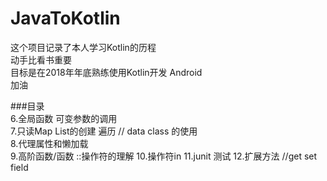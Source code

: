 # JavaToKotlin
这个项目记录了本人学习Kotlin的历程<br />
动手比看书重要 <br />
目标是在2018年年底熟练使用Kotlin开发 Android<br />
加油  


###目录  
6.全局函数 可变参数的调用  
7.只读Map List的创建 遍历 // data class 的使用  
8.代理属性和懒加载  
9.高阶函数/函数 ::操作符的理解
10.操作符in 
11.junit 测试
12.扩展方法 //get set field